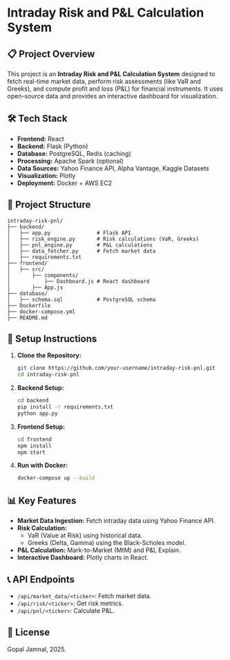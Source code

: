 # Intraday Risk and P&L Calculation System

## 📋 Project Overview
This project is an **Intraday Risk and P&L Calculation System** designed to fetch real-time market data, perform risk assessments (like VaR and Greeks), and compute profit and loss (P&L) for financial instruments. It uses open-source data and provides an interactive dashboard for visualization.

## 🛠 Tech Stack
- **Frontend:** React
- **Backend:** Flask (Python)
- **Database:** PostgreSQL, Redis (caching)
- **Processing:** Apache Spark (optional)
- **Data Sources:** Yahoo Finance API, Alpha Vantage, Kaggle Datasets
- **Visualization:** Plotly
- **Deployment:** Docker + AWS EC2

## 📁 Project Structure
```
intraday-risk-pnl/
├── backend/
│   ├── app.py               # Flask API
│   ├── risk_engine.py       # Risk calculations (VaR, Greeks)
│   ├── pnl_engine.py        # P&L calculations
│   ├── data_fetcher.py      # Fetch market data
│   ├── requirements.txt
├── frontend/
│   ├── src/
│       ├── components/
│           ├── Dashboard.js # React dashboard
│       ├── App.js
├── database/
│   ├── schema.sql           # PostgreSQL schema
├── Dockerfile
├── docker-compose.yml
├── README.md
```

## 🚀 Setup Instructions
1. **Clone the Repository:**
   ```bash
   git clone https://github.com/your-username/intraday-risk-pnl.git
   cd intraday-risk-pnl
   ```
2. **Backend Setup:**
   ```bash
   cd backend
   pip install -r requirements.txt
   python app.py
   ```
3. **Frontend Setup:**
   ```bash
   cd frontend
   npm install
   npm start
   ```
4. **Run with Docker:**
   ```bash
   docker-compose up --build
   ```

## 📊 Key Features
- **Market Data Ingestion:** Fetch intraday data using Yahoo Finance API.
- **Risk Calculation:**
   - VaR (Value at Risk) using historical data.
   - Greeks (Delta, Gamma) using the Black-Scholes model.
- **P&L Calculation:** Mark-to-Market (MtM) and P&L Explain.
- **Interactive Dashboard:** Plotly charts in React.

## 📞 API Endpoints
- `/api/market_data/<ticker>`: Fetch market data.
- `/api/risk/<ticker>`: Get risk metrics.
- `/api/pnl/<ticker>`: Calculate P&L.

## 📜 License
Gopal Jamnal, 2025.
